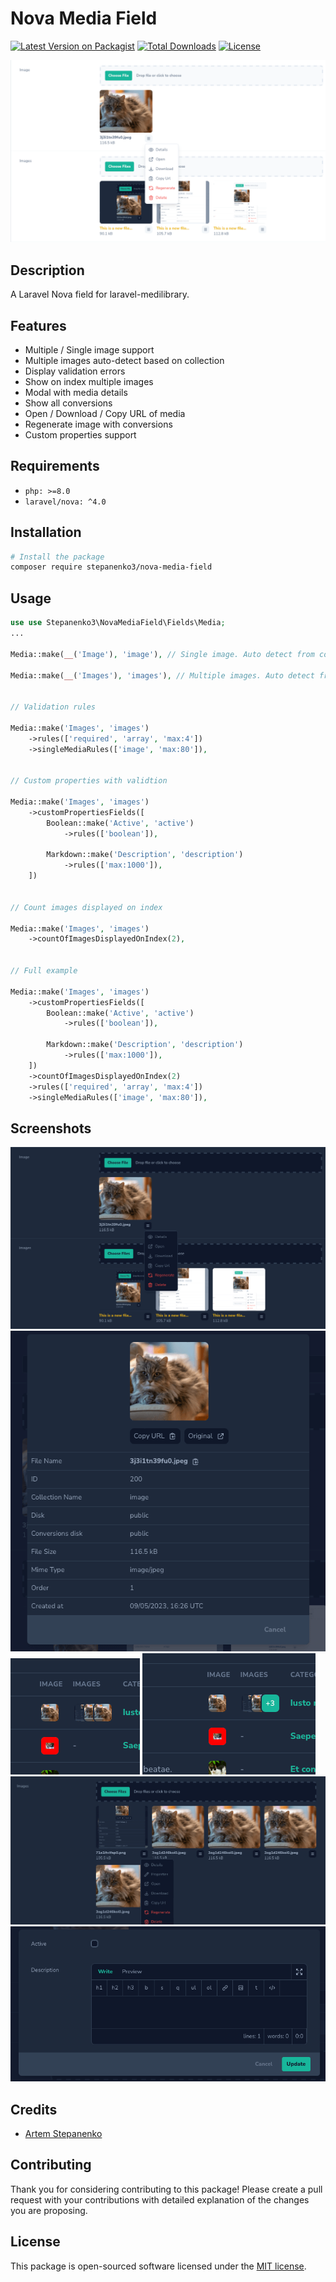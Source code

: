 # Nova Media Field

[![Latest Version on Packagist](https://img.shields.io/packagist/v/stepanenko3/nova-media-field.svg?style=flat-square)](https://packagist.org/packages/stepanenko3/nova-media-field)
[![Total Downloads](https://img.shields.io/packagist/dt/stepanenko3/nova-media-field.svg?style=flat-square)](https://packagist.org/packages/stepanenko3/nova-media-field)
[![License](https://poser.pugx.org/stepanenko3/nova-media-field/license)](https://packagist.org/packages/stepanenko3/nova-media-field)

![screenshot of field](screenshots/field.png)

## Description

A Laravel Nova field for laravel-medilibrary.

## Features

- Multiple / Single image support
- Multiple images auto-detect based on collection
- Display validation errors
- Show on index multiple images
- Modal with media details
- Show all conversions
- Open / Download / Copy URL of media
- Regenerate image with conversions
- Custom properties support

## Requirements

- `php: >=8.0`
- `laravel/nova: ^4.0`

## Installation

```bash
# Install the package
composer require stepanenko3/nova-media-field
```

## Usage

```php
use use Stepanenko3\NovaMediaField\Fields\Media;
...

Media::make(__('Image'), 'image'), // Single image. Auto detect from collection

Media::make(__('Images'), 'images'), // Multiple images. Auto detect from collection


// Validation rules

Media::make('Images', 'images')
    ->rules(['required', 'array', 'max:4'])
    ->singleMediaRules(['image', 'max:80']),


// Custom properties with validtion

Media::make('Images', 'images')
    ->customPropertiesFields([
        Boolean::make('Active', 'active')
            ->rules(['boolean']),

        Markdown::make('Description', 'description')
            ->rules(['max:1000']),
    ])


// Count images displayed on index

Media::make('Images', 'images')
    ->countOfImagesDisplayedOnIndex(2),


// Full example

Media::make('Images', 'images')
    ->customPropertiesFields([
        Boolean::make('Active', 'active')
            ->rules(['boolean']),

        Markdown::make('Description', 'description')
            ->rules(['max:1000']),
    ])
    ->countOfImagesDisplayedOnIndex(2)
    ->rules(['required', 'array', 'max:4'])
    ->singleMediaRules(['image', 'max:80']),
```

## Screenshots

![screenshot of field](screenshots/field-dark.png)
![screenshot of field](screenshots/field-detail.png)
![screenshot of field](screenshots/field-index.png)
![screenshot of field](screenshots/field-index2.png)
![screenshot of field](screenshots/field-with-properties.png)
![screenshot of field](screenshots/field-properties.png)

## Credits

- [Artem Stepanenko](https://github.com/stepanenko3)

## Contributing

Thank you for considering contributing to this package! Please create a pull request with your contributions with detailed explanation of the changes you are proposing.

## License

This package is open-sourced software licensed under the [MIT license](LICENSE.md).
